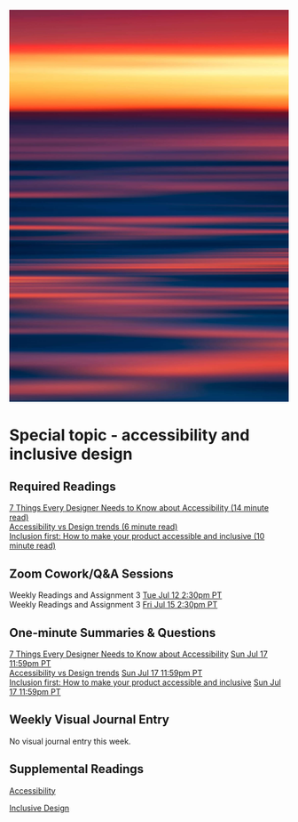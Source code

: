 ![Abstract Image](images/dave-hoefler-vl2uAIdBWJ8-unsplash.jpg ':class=banner-image')

# Special topic - accessibility and inclusive design

## Required Readings  
[7 Things Every Designer Needs to Know about Accessibility (14 minute read)](https://medium.com/salesforce-ux/7-things-every-designer-needs-to-know-about-accessibility-64f105f0881b)  
[Accessibility vs Design trends (6 minute read)](https://uxdesign.cc/accessibility-vs-design-trends-aeb24a45ef4)  
[Inclusion first: How to make your product accessible and inclusive (10 minute read)](https://uxdesign.cc/inclusion-first-how-to-make-your-product-accessible-and-inclusive-b8ccbeb24b22)  

## Zoom Cowork/Q&A Sessions
Weekly Readings and Assignment 3 <span class='badge'> [Tue Jul 12 2:30pm PT](https://www.timeanddate.com/worldclock/fixedtime.html?msg=CMPT-363+Zoom+Cowork+and+Q%26A&iso=20220712T1430&p1=256&am=50)</span>  
Weekly Readings and Assignment 3 <span class='badge'> [Fri Jul 15 2:30pm PT](https://www.timeanddate.com/worldclock/fixedtime.html?msg=CMPT-363+Zoom+Cowork+and+Q%26A&iso=20220715T1430&p1=256&am=50)</span>  

## One-minute Summaries & Questions
[7 Things Every Designer Needs to Know about Accessibility](https://canvas.sfu.ca/courses/76289/assignments/849059) <span class='badge'> [Sun Jul 17 11:59pm PT](https://www.timeanddate.com/worldclock/fixedtime.html?msg=One-minute+Summaries+for+Week+10+Due+Date&iso=20220717T235900&p1=256)</span>  
[Accessibility vs Design trends](https://canvas.sfu.ca/courses/76289/assignments/849060) <span class='badge'> [Sun Jul 17 11:59pm PT](https://www.timeanddate.com/worldclock/fixedtime.html?msg=One-minute+Summaries+for+Week+10+Due+Date&iso=20220717T235900&p1=256)</span>  
[Inclusion first: How to make your product accessible and inclusive](https://canvas.sfu.ca/courses/76289/assignments/849061) <span class='badge'> [Sun Jul 17 11:59pm PT](https://www.timeanddate.com/worldclock/fixedtime.html?msg=One-minute+Summaries+for+Week+10+Due+Date&iso=20220717T235900&p1=256)</span>  

## Weekly Visual Journal Entry

No visual journal entry this week.

## Supplemental Readings  

[Accessibility](ux-techniques-guide/05.what-are-the-essentials-of-visual-design/accessibility.md ':include')

[Inclusive Design](ux-techniques-guide/04.how-to-bridge-the-gap-between-the-problem-space-and-design-space/inclusive-design.md ':include')
